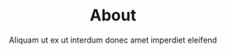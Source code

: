 ---
title: About
subtitle: Aliquam ut ex ut interdum donec amet imperdiet eleifend
menus:
  main:
    title: About
    weight: 4
template: about
---